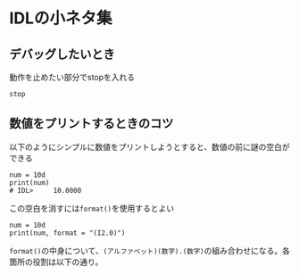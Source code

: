 # IDLの小ネタ集

## デバッグしたいとき
動作を止めたい部分でstopを入れる
```
stop
```
## 数値をプリントするときのコツ
以下のようにシンプルに数値をプリントしようとすると、数値の前に謎の空白ができる
```
num = 10d
print(num)
# IDL>     10.0000
```

この空白を消すには```format()```を使用するとよい
```
num = 10d
print(num, format = "(I2.0)")
```
```format()```の中身について、```(アルファベット)(数字).(数字)```の組み合わせになる。各箇所の役割は以下の通り。
